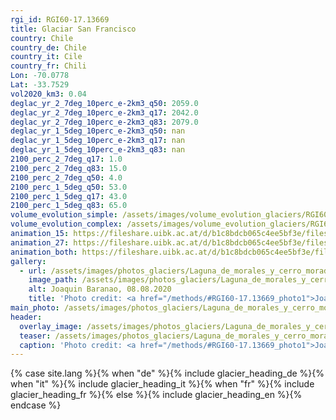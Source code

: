 ```yaml
---
rgi_id: RGI60-17.13669
title: Glaciar San Francisco
country: Chile
country_de: Chile
country_it: Cile
country_fr: Chili
Lon: -70.0778
Lat: -33.7529
vol2020_km3: 0.04
deglac_yr_2_7deg_10perc_e-2km3_q50: 2059.0
deglac_yr_2_7deg_10perc_e-2km3_q17: 2042.0
deglac_yr_2_7deg_10perc_e-2km3_q83: 2079.0
deglac_yr_1_5deg_10perc_e-2km3_q50: nan
deglac_yr_1_5deg_10perc_e-2km3_q17: nan
deglac_yr_1_5deg_10perc_e-2km3_q83: nan
2100_perc_2_7deg_q17: 1.0
2100_perc_2_7deg_q83: 15.0
2100_perc_2_7deg_q50: 4.0
2100_perc_1_5deg_q50: 53.0
2100_perc_1_5deg_q17: 43.0
2100_perc_1_5deg_q83: 65.0
volume_evolution_simple: /assets/images/volume_evolution_glaciers/RGI60-17.13669_simple_en.png
volume_evolution_complex: /assets/images/volume_evolution_glaciers/RGI60-17.13669_complex_en.png
animation_15: https://fileshare.uibk.ac.at/d/b1c8bdcb065c4ee5bf3e/files/?p=%2FRGI60-17.13669_%2B1.5%C2%B0C.mp4&dl=1
animation_27: https://fileshare.uibk.ac.at/d/b1c8bdcb065c4ee5bf3e/files/?p=%2FRGI60-17.13669_%2B2.7%C2%B0C.mp4&dl=1
animation_both: https://fileshare.uibk.ac.at/d/b1c8bdcb065c4ee5bf3e/files/?p=%2FRGI60-17.13669_both.mp4&dl=1
gallery:
  - url: /assets/images/photos_glaciers/Laguna_de_morales_y_cerro_morado.jpeg
    image_path: /assets/images/photos_glaciers/Laguna_de_morales_y_cerro_morado.jpeg
    alt: Joaquin Baranao, 08.08.2020
    title: 'Photo credit: <a href="/methods/#RGI60-17.13669_photo1">Joaquin Baranao, 08.08.2020</a>'
main_photo: /assets/images/photos_glaciers/Laguna_de_morales_y_cerro_morado.jpeg
header:
  overlay_image: /assets/images/photos_glaciers/Laguna_de_morales_y_cerro_morado.jpeg
  teaser: /assets/images/photos_glaciers/Laguna_de_morales_y_cerro_morado.jpeg
  caption: 'Photo credit: <a href="/methods/#RGI60-17.13669_photo1">Joaquin Baranao, 08.08.2020</a>'
---
```

{% case site.lang %}{% when "de" %}{% include glacier_heading_de %}{% when "it" %}{% include glacier_heading_it %}{% when "fr" %}{% include glacier_heading_fr %}{% else %}{% include glacier_heading_en %}{% endcase %}